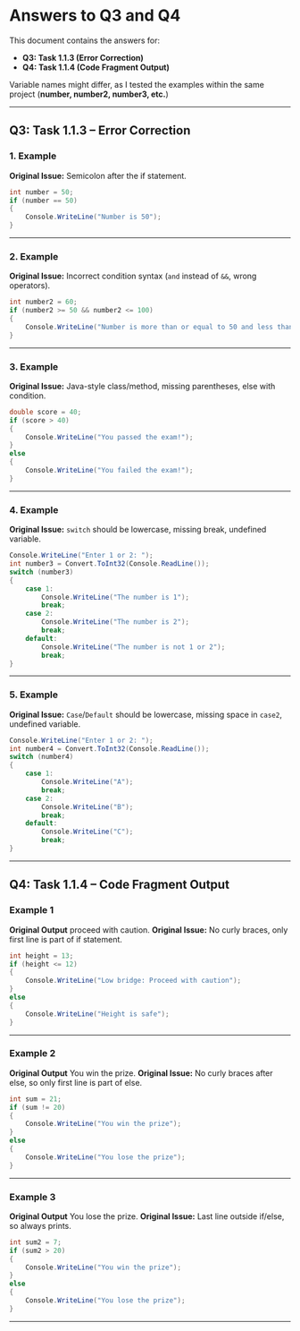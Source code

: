 # Answers to Q3 and Q4

This document contains the answers for: 
- **Q3: Task 1.1.3 (Error Correction)**
- **Q4: Task 1.1.4 (Code Fragment Output)**

Variable names might differ, as I tested the examples within the same project (**number, number2, number3, etc.**)

---

## Q3: Task 1.1.3 – Error Correction

### 1. Example
**Original Issue:** Semicolon after the if statement.
```csharp
int number = 50;
if (number == 50)
{
    Console.WriteLine("Number is 50");
}
```

---

### 2. Example
**Original Issue:** Incorrect condition syntax (`and` instead of `&&`, wrong operators).
```csharp
int number2 = 60;
if (number2 >= 50 && number2 <= 100)
{
    Console.WriteLine("Number is more than or equal to 50 and less than or equal to 100");
}
```

---

### 3. Example
**Original Issue:** Java-style class/method, missing parentheses, else with condition.
```csharp
double score = 40;
if (score > 40)
{
    Console.WriteLine("You passed the exam!");
}
else
{
    Console.WriteLine("You failed the exam!");
}
```

---

### 4. Example
**Original Issue:** `switch` should be lowercase, missing break, undefined variable.
```csharp
Console.WriteLine("Enter 1 or 2: ");
int number3 = Convert.ToInt32(Console.ReadLine());
switch (number3)
{
    case 1:
        Console.WriteLine("The number is 1");
        break;
    case 2:
        Console.WriteLine("The number is 2");
        break;
    default:
        Console.WriteLine("The number is not 1 or 2");
        break;
}
```

---

### 5. Example
**Original Issue:** `Case`/`Default` should be lowercase, missing space in `case2`, undefined variable.
```csharp
Console.WriteLine("Enter 1 or 2: ");
int number4 = Convert.ToInt32(Console.ReadLine());
switch (number4)
{
    case 1:
        Console.WriteLine("A");
        break;
    case 2:
        Console.WriteLine("B");
        break;
    default:
        Console.WriteLine("C");
        break;
}
```

---

## Q4: Task 1.1.4 – Code Fragment Output

### Example 1
**Original Output** proceed with caution.
**Original Issue:** No curly braces, only first line is part of if statement.
```csharp
int height = 13;
if (height <= 12)
{
    Console.WriteLine("Low bridge: Proceed with caution");
}
else
{
    Console.WriteLine("Height is safe");
}
```

---

### Example 2
**Original Output** You win the prize.
**Original Issue:** No curly braces after else, so only first line is part of else.
```csharp
int sum = 21;
if (sum != 20)
{
    Console.WriteLine("You win the prize");
}
else
{
    Console.WriteLine("You lose the prize");
}
```

---

### Example 3
**Original Output** You lose the prize.
**Original Issue:** Last line outside if/else, so always prints.
```csharp
int sum2 = 7;
if (sum2 > 20)
{
    Console.WriteLine("You win the prize");
}
else
{
    Console.WriteLine("You lose the prize");
}
```

---
